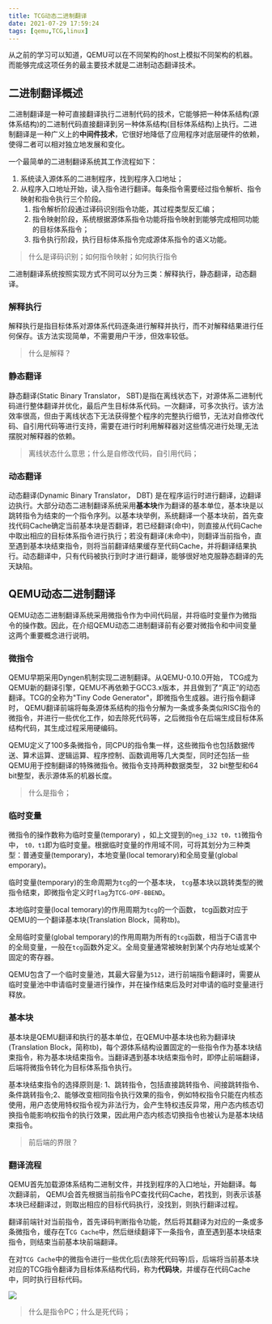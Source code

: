 ```yaml
---
title: TCG动态二进制翻译
date: 2021-07-29 17:59:24
tags: [qemu,TCG,linux]
---
```


从之前的学习可以知道，QEMU可以在不同架构的host上模拟不同架构的机器。而能够完成这项任务的最主要技术就是二进制动态翻译技术。

## 二进制翻译概述

二进制翻译是一种可直接翻译执行二进制代码的技术，它能够把一种体系结构(源体系结构)的二进制代码直接翻译到另一种体系结构(目标体系结构)上执行。二进制翻译是一种广义上的**中间件技术**，它很好地降低了应用程序对底层硬件的依赖，使得二者可以相对独立地发展和变化。

一个最简单的二进制翻译系统其工作流程如下：
1. 系统读入源体系的二进制程序，找到程序入口地址；
2. 从程序入口地址开始，读入指令进行翻译。每条指令需要经过指令解析、指令映射和指令执行三个阶段。
   1. 指令解析阶段通过译码识别指令功能，其过程类型反汇编；
   2. 指令映射阶段，系统根据源体系指令功能将指令映射到能够完成相同功能的目标体系指令；
   3. 指令执行阶段，执行目标体系指令完成源体系指令的语义功能。

>什么是译码识别；如何指令映射；如何执行指令

二进制翻译系统按照实现方式不同可以分为三类：解释执行，静态翻译，动态翻译。
### 解释执行
解释执行是指目标体系对源体系代码逐条进行解释并执行，而不对解释结果进行任何保存。该方法实现简单，不需要用户干涉，但效率较低。
>什么是解释？
### 静态翻译
静态翻译(Static Binary Translator， SBT)是指在离线状态下，对源体系二进制代码进行整体翻译并优化，最后产生目标体系代码。一次翻译，可多次执行。该方法效率很高，但由于离线状态下无法获得整个程序的完整执行细节，无法对自修改代码、自引用代码等进行支持，需要在进行时利用解释器对这些情况进行处理,无法摆脱对解释器的依赖。
>离线状态什么意思；什么是自修改代码，自引用代码；
### 动态翻译
动态翻译(Dynamic Binary Translator， DBT) 是在程序运行时进行翻译，边翻译边执行。大部分动态二进制翻译系统采用**基本块**作为翻译的基本单位，基本块是以跳转指令为结束的一个指令序列。以基本块举例，系统翻译一个基本块前，首先查找代码Cache确定当前基本块是否翻译，若已经翻译(命中)，则直接从代码Cache中取出相应的目标体系指令进行执行；若没有翻译(未命中)，则翻译当前指令，直至遇到基本块结束指令，则将当前翻译结果缓存至代码Cache，并将翻译结果执行。动态翻译中，只有代码被执行到时才进行翻译，能够很好地克服静态翻译的先天缺陷。

## QEMU动态二进制翻译
QEMU动态二进制翻译系统采用微指令作为中间代码层，并将临时变量作为微指令的操作数。因此，在介绍QEMU动态二进制翻译前有必要对微指令和中间变量这两个重要概念进行说明。

### 微指令
QEMU早期采用Dyngen机制实现二进制翻译。从QEMU-0.10.0开始， TCG成为QEMU新的翻译引擎，QEMU不再依赖于GCC3.x版本，并且做到了“真正”的动态翻译。TCG的全称为"Tiny Code Generator"，即微指令生成器。进行指令翻译时， QEMU翻译前端将每条源体系结构的指令分解为一条或多条类似RISC指令的微指令，并进行一些优化工作，如去除死代码等，之后微指令在后端生成目标体系结构代码，其生成过程采用硬编码。

QEMU定义了100多条微指令，同CPU的指令集一样，这些微指令也包括数据传送、算术运算、逻辑运算、程序控制、函数调用等几大类型，同时还包括一些QEMU用于控制翻译的特殊微指令。微指令支持两种数据类型， 32 bit整型和64 bit整型，表示源体系的机器长度。
>什么是指令；
### 临时变量
微指令的操作数称为临时变量(temporary) ，如上文提到的`neg_i32 t0，t1`微指令中， `t0，t1`即为临时变量。根据临时变量的作用域不同，可将其划分为三种类型：普通变量(temporary)，本地变量(local temorary)和全局变量(global emporary)。

临时变量(temporary)的生命周期为`tcg`的一个基本块， `tcg`基本块以跳转类型的微指令结束，即微指令定义时`flag`为`TCG-OPF-BBEND`。

本地临时变量(local temorary)的作用周期为`tcg`的一个函数， tcg函数对应于QEMU的一个翻译基本块(Translation Block，简称tb)。

全局临时变量(global temporary)的作用周期为所有的`tcg`函数，相当于C语言中的全局变量，一般在`tcg`函数外定义。全局变量通常被映射到某个内存地址或某个固定的寄存器。

QEMU包含了一个临时变量池，其最大容量为`512`，进行前端指令翻译时，需要从临时变量池中申请临时变量进行操作，并在操作结束后及时对申请的临时变量进行释放。

### 基本块
基本块是QEMU翻译和执行的基本单位，在QEMU中基本块也称为翻译块(Translation Block，简称tb)，每个源体系结构设置固定的一些指令作为基本块结束指令，称为基本块结束指令。当翻译遇到基本块结束指令时，即停止前端翻译，后端将微指令转化为目标体系指令执行。

基本块结束指令的选择原则是: 1、跳转指令，包括直接跳转指令、间接跳转指令、条件跳转指令;2、能够改变相同指令执行效果的指令，例如特权指令只能在内核态使用，用户态使用特权指令视为非法行为，会产生特权违反异常，用户态内核态切换指令能影响权指令的执行效果，因此用户态内核态切换指令也被认为是基本块结束指令。

>前后端的界限？

### 翻译流程
QEMU首先加载源体系结构二进制文件，并找到程序的入口地址，开始翻译。每次翻译前， QEMU会首先根据当前指令PC查找代码Cache，若找到，则表示该基本块已经翻译过，则取出相应的目标代码执行，没找到，则执行翻译过程。

翻译前端针对当前指令，首先译码判断指令功能，然后将其翻译为对应的一条或多条微指令，缓存在T`CG Cache`中，然后继续翻译下一条指令，直至遇到基本块结束指令，则结束当前基本块前端翻译。

在对`TCG Cache`中的微指令进行一些优化后(去除死代码等)后，后端将当前基本块对应的TCG指令翻译为目标体系结构代码，称为**代码块**，并缓存在代码Cache中，同时执行目标代码。

![](https://gitee.com/dominic_z/markdown_picbed/raw/master/img/20210729200436.png)

>什么是指令PC；什么是死代码；